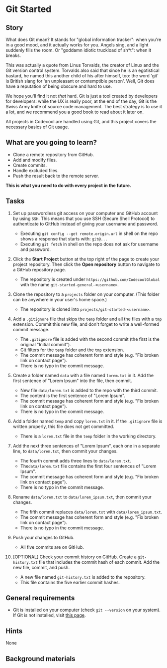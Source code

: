 # Git Started

## Story

What does Git mean? It stands for "global information tracker": when you're in a
good mood, and it actually works for you. Angels sing, and a light suddenly
fills the room. Or "goddamn idiotic truckload of sh*t": when it breaks.

This was actually a quote from Linus Torvalds, the creator of Linux and
the Git version control system. Torvalds also said that since he is an
egotistical bastard, he named this another child of his after himself, too:
the word 'git' is British slang for 'an unpleasant or contemptible
person'. Well, Git does have a reputation of being obscure and hard to use.

We hope you'll find it not _that_ hard. Git is just a tool created by
developers for developers: while the UX is really poor, at the end of the
day, Git is the Swiss Army knife of source code management. The best strategy
is to use it a lot, and we recommend you a good book to read about it later on.

All projects in Codecool are handled using Git, and this project covers
the necessary basics of Git usage.

## What are you going to learn?

- Clone a remote repository from GitHub.
- Add and modify files.
- Create commits.
- Handle excluded files.
- Push the result back to the remote server.

**This is what you need to do with every project in the future.**

## Tasks

1. Set up passwordless git access on your computer and GitHub account by using `SSH`. This means that you use SSH (Secure Shell Protocol) to authenticate to GitHub instead of giving your username and password.
    - Executing `git config --get remote.origin.url` in shell on the repo shows a response that starts with: `git@...`
    - Executing `git fetch` in shell on the repo does not ask for username and password.

2. Click the **Start Project** button at the top right of the page to create your project repository. Then click the **Open repository** button to navigate to a GitHub repository page.
    - The repository is created under `https://github.com/CodecoolGlobal` with the name `git-started-general-<username>`.

3. Clone the repository to a `projects` folder on your computer. (This folder can be anywhere in your user's home space.)
    - The repository is cloned into `projects/git-started-<username>`.

4. Add a `.gitignore` file that skips the `temp` folder and all the files with a `tmp` extension. Commit this new file, and don't forget to write a well-formed commit message.
    - The `.gitignore` file is added with the second commit (the first is the original "Initial commit").
    - Git filters for the `temp` folder and the `tmp` extension.
    - The commit message has coherent form and style (e.g. "Fix broken link on contact page").
    - There is no typo in the commit message.

5. Create a folder named `data` with a file named `lorem.txt` in it. Add the first sentence of "Lorem Ipsum" into the file, then commit.
    - New file `data/lorem.txt` is added to the repo with the third commit.
    - The content is the first sentence of "Lorem Ipsum".
    - The commit message has coherent form and style (e.g. "Fix broken link on contact page").
    - There is no typo in the commit message.

6. Add a folder named `temp` and copy `lorem.txt` in it. If the `.gitignore` file is written properly, this file does not get committed.
    - There is a `lorem.txt` file in the `temp` folder in the working directory.

7. Add the next three sentences of "Lorem Ipsum", each one in a separate line, to `data/lorem.txt`, then commit your changes.
    - The fourth commit adds three lines to `data/lorem.txt`.
    - The`data/lorem.txt` file contains the first four sentences of "Lorem Ipsum".
    - The commit message has coherent form and style (e.g. "Fix broken link on contact page").
    - There is no typo in the commit message.

8. Rename `data/lorem.txt` to `data/lorem_ipsum.txt`, then commit your changes.
    - The fifth commit replaces `data/lorem.txt` with `data/lorem_ipsum.txt`.
    - The commit message has coherent form and style (e.g. "Fix broken link on contact page").
    - There is no typo in the commit message.

9. Push your changes to GitHub.
    - All five commits are on GitHub.

10. [OPTIONAL] Check your commit history on GitHub. Create a `git-history.txt` file that includes the commit hash of each commit. Add the new file, commit, and push.
    - A new file named `git-history.txt` is added to the repository.
    - This file contains the five earlier commit hashes.

## General requirements

- Git is installed on your computer (check `git --version` on your system). If Git is not installed, visit [this page](https://git-scm.com/downloads).

## Hints

None

## Background materials
